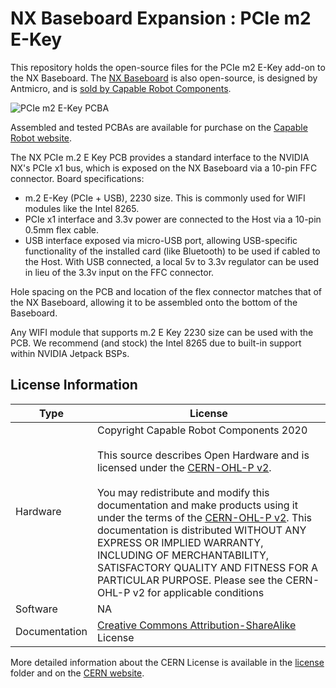 # NX Baseboard Expansion : PCIe m2 E-Key

This repository holds the open-source files for the PCIe m2 E-Key add-on to the NX Baseboard.  The [NX Baseboard](https://github.com/antmicro/jetson-nano-baseboard) is also open-source, is designed by Antmicro, and is [sold by Capable Robot Components](https://capablerobot.com/products/nx-baseboard/).

![PCIe m2 E-Key PCBA](https://capablerobot.imgix.net/images/products/CR69Z2.jpg?fit=fillmax&fill=solid&fill-color=FFFFFF&trim=color&trim-color=FFFFFF&pad=20&h=550&w=800&s=7458a1bf65c18ccde103b48de0a08ceb)

Assembled and tested PCBAs are available for purchase on the [Capable Robot website](https://capablerobot.com/products/nx-baseboard/).

The NX PCIe m.2 E Key PCB provides a standard interface to the NVIDIA NX's PCIe x1 bus, which is exposed on the NX Baseboard via a 10-pin FFC connector. Board specifications:

- m.2 E-Key (PCIe + USB), 2230 size. This is commonly used for WIFI modules like the Intel 8265.
- PCIe x1 interface and 3.3v power are connected to the Host via a 10-pin 0.5mm flex cable.
- USB interface exposed via micro-USB port, allowing USB-specific functionality of the installed card (like Bluetooth) to be used if cabled to the Host. With USB connected, a local 5v to 3.3v regulator can be used in lieu of the 3.3v input on the FFC connector.

Hole spacing on the PCB and location of the flex connector matches that of the NX Baseboard, allowing it to be assembled onto the bottom of the Baseboard.

Any WIFI module that supports m.2 E Key 2230 size can be used with the PCB. We recommend (and stock) the Intel 8265 due to built-in support within NVIDIA Jetpack BSPs.

## License Information

| **Type** | **License** |
| --- | --- |
| Hardware | Copyright Capable Robot Components 2020 <br><br>This source describes Open Hardware and is licensed under the [CERN-OHL-P v2](https://ohwr.org/cern_ohl_p_v2.txt). <br/><br/> You may redistribute and modify this documentation and make products using it under the terms of the [CERN-OHL-P v2](https:/cern.ch/cern-ohl). This documentation is distributed WITHOUT ANY EXPRESS OR IMPLIED WARRANTY, INCLUDING OF MERCHANTABILITY, SATISFACTORY QUALITY AND FITNESS FOR A PARTICULAR PURPOSE. Please see the CERN-OHL-P v2 for applicable conditions |
| Software | NA |
| Documentation | [Creative Commons Attribution-ShareAlike](https://creativecommons.org/licenses/by-sa/4.0/) License |

More detailed information about the CERN License is available in the [license](license) folder and on the [CERN website](https://ohwr.org/project/cernohl/wikis/home).